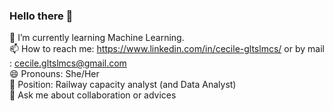 ### Hello there 👋
 🌱 I’m currently learning Machine Learning.</br>
 📫 How to reach me: https://www.linkedin.com/in/cecile-gltslmcs/ or by mail : cecile.gltslmcs@gmail.com </br>
 😄 Pronouns: She/Her </br>
 🔭 Position: Railway capacity analyst (and Data Analyst) </br>
 💬 Ask me about collaboration or advices </br>
 
 
<!--
**Sylvariane/Sylvariane** is a ✨ _special_ ✨ repository because its `README.md` (this file) appears on your GitHub profile.

Here are some ideas to get you started:

- 🔭 I’m currently working on ...
- 👯 I’m looking to collaborate on ...
- 🤔 I’m looking for help with ...
- 📫 How to reach me: ...

-->

